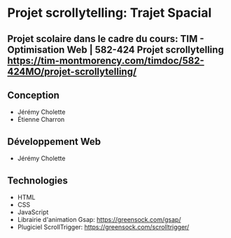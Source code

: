 # Projet scrollytelling: Trajet Spacial
## Projet scolaire dans le cadre du cours: TIM - Optimisation Web | 582-424 Projet scrollytelling https://tim-montmorency.com/timdoc/582-424MO/projet-scrollytelling/
## Conception 
- Jérémy Cholette
- Étienne Charron 
## Développement Web
- Jérémy Cholette 
## Technologies 
- HTML
- CSS
- JavaScript
- Librairie d'animation Gsap: https://greensock.com/gsap/ 
- Plugiciel ScrollTrigger: https://greensock.com/scrolltrigger/
